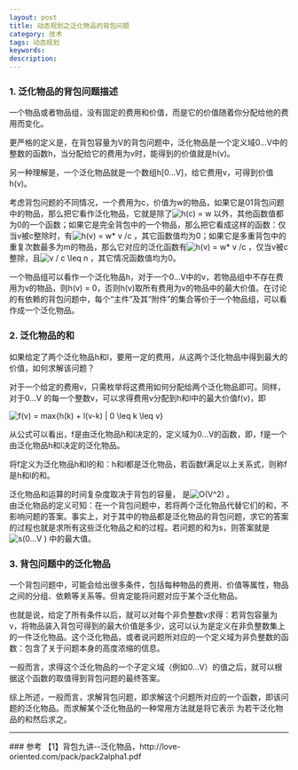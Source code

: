 ```yaml
---
layout: post
title: 动态规划之泛化物品的背包问题
category: 技术
tags: 动态规划
keywords:
description:
---
```


### 1. 泛化物品的背包问题描述

一个物品或者物品组，没有固定的费用和价值，而是它的价值随着你分配给他的费用而变化。

更严格的定义是，在背包容量为V的背包问题中，泛化物品是一个定义域0...V中的整数的函数h，当分配给它的费用为v时，能得到的价值就是h(v)。

另一种理解是，一个泛化物品就是一个数组h[0...V]，给它费用v，可得到价值h(v)。

<div>考虑背包问题的不同情况，一个费用为c，价值为w的物品，如果它是01背包问题中的物品，那么把它看作泛化物品，它就是除了<img src="http://latex.codecogs.com/gif.latex?h(c) = w})" title="h(c) = w" /> 以外，其他函数值都为0的一个函数；如果它是完全背包中的一个物品，那么把它看成这样的函数：仅当v被c整除时，有<img src="http://latex.codecogs.com/gif.latex?h(v) = w* (v /c)})" title="h(v) = w* v /c" /> ，其它函数值均为0；如果它是多重背包中的重复次数最多为m的物品，那么它对应的泛化函数有<img src="http://latex.codecogs.com/gif.latex?h(v) = w* v / c" title="h(v) = w* v /c" />  ，仅当v被c整除，且<img src="http://latex.codecogs.com/gif.latex?v / c \leq n" title="v / c \leq n" /> ，其它情况函数值均为0。

一个物品组可以看作一个泛化物品h，对于一个0...V中的v，若物品组中不存在费用为v的物品，则h(v) = 0，否则h(v)取所有费用为v的物品中的最大价值。在讨论的有依赖的背包问题中，每个“主件”及其“附件”的集合等价于一个物品组，可以看作成一个泛化物品。

### 2. 泛化物品的和

如果给定了两个泛化物品h和l，要用一定的费用，从这两个泛化物品中得到最大的价值，如何求解该问题？

对于一个给定的费用v，只需枚举将这费用如何分配给两个泛化物品即可。同样，对于0...V 的每一个整数v，可以求得费用v分配到h和l中的最大价值f(v)，即

<img src="http://latex.codecogs.com/gif.latex?f(v) = max{h(k) + l(v-k) | 0 \leq k \leq v}" title="f(v) = max{h(k) + l(v-k) | 0 \leq k \leq v}" />

从公式可以看出，f是由泛化物品h和l决定的，定义域为0...V的函数，即，f是一个由泛化物品h和l决定的泛化物品。

将f定义为泛化物品h和l的和：h和l都是泛化物品，若函数f满足以上关系式，则称f是h和l的和。

<div>泛化物品和运算的时间复杂度取决于背包的容量， 是<img src="http://latex.codecogs.com/gif.latex?O(V^2)" title="O(V^2)" /> 。

<div>由泛化物品的定义可知：在一个背包问题中，若将两个泛化物品代替它们的和，不影响问题的答案。事实上，对于其中的物品都是泛化物品的背包问题，求它的答案的过程也就是求所有这些泛化物品之和的过程。若问题的和为s，则答案就是<img src="http://latex.codecogs.com/gif.latex?s(0...V )" title="s(0...V )" /> 中的最大值。

### 3. 背包问题中的泛化物品

一个背包问题中，可能会给出很多条件，包括每种物品的费用、价值等属性，物品之间的分组、依赖等关系等。但肯定能将问题对应于某个泛化物品。

也就是说，给定了所有条件以后，就可以对每个非负整数v求得：若背包容量为v，将物品装入背包可得到的最大价值是多少，这可以认为是定义在非负整数集上的一件泛化物品。这个泛化物品，或者说问题所对应的一个定义域为非负整数的函数：包含了关于问题本身的高度浓缩的信息。

一般而言，求得这个泛化物品的一个子定义域（例如0...V）的值之后，就可以根据这个函数的取值得到背包问题的最终答案。

综上所述，一般而言，求解背包问题，即求解这个问题所对应的一个函数，即该问题的泛化物品。而求解某个泛化物品的一种常用方法就是将它表示 为若干泛化物品的和然后求之。

<hr>
### 参考
【1】背包九讲--泛化物品，http://love-oriented.com/pack/pack2alpha1.pdf
